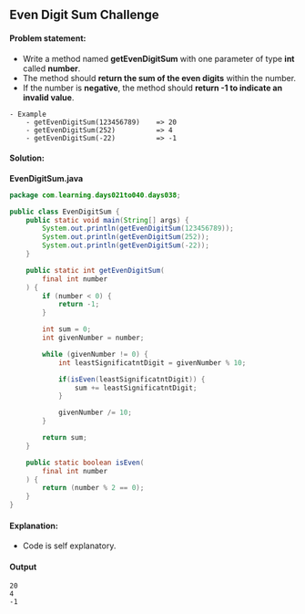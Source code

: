 Even Digit Sum Challenge
--

#### Problem statement:

- Write a method named **getEvenDigitSum** with one parameter of type **int** called **number**.
- The method should **return the sum of the even digits** within the number.
- If the number is **negative**, the method should **return -1 to indicate an invalid value**.

```
- Example
	- getEvenDigitSum(123456789)    => 20
	- getEvenDigitSum(252)          => 4
	- getEvenDigitSum(-22)          => -1
```

#### Solution:
**EvenDigitSum.java**
```java
package com.learning.days021to040.days038;

public class EvenDigitSum {
    public static void main(String[] args) {
        System.out.println(getEvenDigitSum(123456789));
        System.out.println(getEvenDigitSum(252));
        System.out.println(getEvenDigitSum(-22));
    }

    public static int getEvenDigitSum(
        final int number
    ) {
        if (number < 0) {
            return -1;
        }

        int sum = 0;
        int givenNumber = number;

        while (givenNumber != 0) {
            int leastSignificatntDigit = givenNumber % 10;

            if(isEven(leastSignificatntDigit)) {
                sum += leastSignificatntDigit;
            }

            givenNumber /= 10;
        }

        return sum;
    }

    public static boolean isEven(
        final int number
    ) {
        return (number % 2 == 0);
    }
}
```

#### Explanation:

- Code is self explanatory.
 
#### Output
 ```
20
4
-1
```